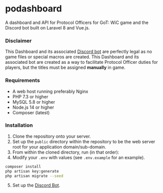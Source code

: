 # podashboard

A dashboard and API for Protocol Officers for GoT: WiC game and the Discord bot built on Laravel 8 and Vue.js.

### Disclaimer
This Dashboard and its associated [Discord bot](https://github.com/eugenebednik/po-bot) are perfectly legal as no game files or special macros are created. This Dashboard and its associated bot are created as a way to facilitate Protocol Officer duties for players, but the titles must be assigned __manually__ in game.


### Requirements
* A web host running preferably Nginx
* PHP 7.3 or higher 
* MySQL 5.8 or higher
* Node.js 14 or higher
* Composer (latest)

### Installation
1. Clone the repository onto your server.
2. Set up the `public` directory within the repository to be the web server root for your application domain/sub-domain.
3. From within the cloned directory, run (in that order):
4. Modify your `.env` with values (see `.env.example` for an example).

```bash
composer install
php artisan key:generate
php artisan migrate --seed
```
5. Set up the [Discord Bot](https://github.com/eugenebednik/po-bot).
